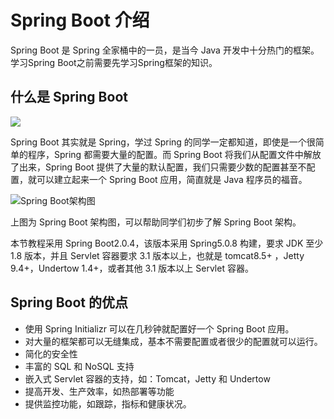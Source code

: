 # Spring Boot 介绍 #

Spring Boot 是 Spring 全家桶中的一员，是当今 Java 开发中十分热门的框架。学习Spring Boot之前需要先学习Spring框架的知识。

## 什么是 Spring Boot ##

![](https://doc.shiyanlou.com/document-uid441493labid7986timestamp1535358082316.png/wm)

Spring Boot 其实就是 Spring，学过 Spring 的同学一定都知道，即使是一个很简单的程序，Spring 都需要大量的配置。而 Spring Boot 将我们从配置文件中解放了出来，Spring Boot 提供了大量的默认配置，我们只需要少数的配置甚至不配置，就可以建立起来一个 Spring Boot 应用，简直就是 Java 程序员的福音。

![Spring Boot架构图](https://doc.shiyanlou.com/document-uid441493labid7986timestamp1535420392554.png/wm)

上图为 Spring Boot 架构图，可以帮助同学们初步了解 Spring Boot 架构。

本节教程采用 Spring Boot2.0.4，该版本采用 Spring5.0.8 构建，要求 JDK 至少 1.8 版本，并且 Servlet 容器要求 3.1 版本以上，也就是 tomcat8.5+ ，Jetty 9.4+，Undertow 1.4+，或者其他 3.1 版本以上 Servlet 容器。

## Spring Boot 的优点 ##
- 使用 Spring Initializr 可以在几秒钟就配置好一个 Spring Boot 应用。
- 对大量的框架都可以无缝集成，基本不需要配置或者很少的配置就可以运行。
- 简化的安全性
- 丰富的 SQL 和 NoSQL 支持
- 嵌入式 Servlet 容器的支持，如：Tomcat，Jetty 和 Undertow
- 提高开发、生产效率，如热部署等功能
- 提供监控功能，如跟踪，指标和健康状况。


